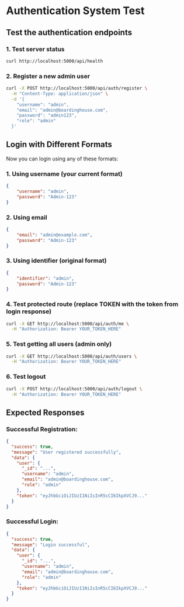 # Authentication System Test

## Test the authentication endpoints

### 1. Test server status
```bash
curl http://localhost:5000/api/health
```

### 2. Register a new admin user
```bash
curl -X POST http://localhost:5000/api/auth/register \
  -H "Content-Type: application/json" \
  -d '{
    "username": "admin",
    "email": "admin@boardinghouse.com",
    "password": "admin123",
    "role": "admin"
  }'
```

## Login with Different Formats

Now you can login using any of these formats:

### 1. Using username (your current format)
```json
{
    "username": "admin",
    "password": "Admin-123"
}
```

### 2. Using email
```json
{
    "email": "admin@example.com",
    "password": "Admin-123"
}
```

### 3. Using identifier (original format)
```json
{
    "identifier": "admin",
    "password": "Admin-123"
}
```

### 4. Test protected route (replace TOKEN with the token from login response)
```bash
curl -X GET http://localhost:5000/api/auth/me \
  -H "Authorization: Bearer YOUR_TOKEN_HERE"
```

### 5. Test getting all users (admin only)
```bash
curl -X GET http://localhost:5000/api/auth/users \
  -H "Authorization: Bearer YOUR_TOKEN_HERE"
```

### 6. Test logout
```bash
curl -X POST http://localhost:5000/api/auth/logout \
  -H "Authorization: Bearer YOUR_TOKEN_HERE"
```

## Expected Responses

### Successful Registration:
```json
{
  "success": true,
  "message": "User registered successfully",
  "data": {
    "user": {
      "_id": "...",
      "username": "admin",
      "email": "admin@boardinghouse.com",
      "role": "admin"
    },
    "token": "eyJhbGciOiJIUzI1NiIsInR5cCI6IkpXVCJ9..."
  }
}
```

### Successful Login:
```json
{
  "success": true,
  "message": "Login successful",
  "data": {
    "user": {
      "_id": "...",
      "username": "admin",
      "email": "admin@boardinghouse.com",
      "role": "admin"
    },
    "token": "eyJhbGciOiJIUzI1NiIsInR5cCI6IkpXVCJ9..."
  }
}
```